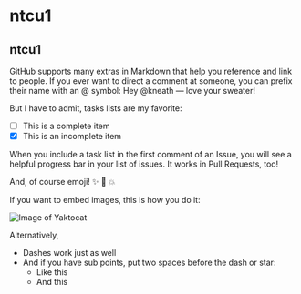 # ntcu1

## ntcu1


GitHub supports many extras in Markdown that help you reference and link to people. If you ever want to direct a comment at someone, you can prefix their name with an @ symbol: Hey @kneath — love your sweater!

But I have to admit, tasks lists are my favorite:

- [ ] This is a complete item
- [x] This is an incomplete item

When you include a task list in the first comment of an Issue, you will see a helpful progress bar in your list of issues. It works in Pull Requests, too!

And, of course emoji! :sparkles: :camel: :boom:


If you want to embed images, this is how you do it:

![Image of Yaktocat](https://octodex.github.com/images/yaktocat.png)

Alternatively,

- Dashes work just as well
- And if you have sub points, put two spaces before the dash or star:
  - Like this
  - And this